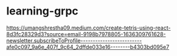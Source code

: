 # learning-grpc

https://umangshrestha09.medium.com/create-tetris-using-react-8d3fc28329d3?source=email-9198b7978805-1636309761628-newsletter.subscribeToProfile-------------------------afe0c097_9a6e_407f_9c64_2dffde033e16--------b4303bd095e7

